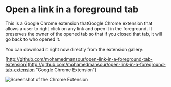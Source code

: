 Open a link in a foreground tab
=================================

This is a Google Chrome extension thatGoogle Chrome extension that allows a user
to right click on any link and open it in the foreground. It preserves the owner
of the opened tab so that if you closed that tab, it will go back to who opened
it.

You can download it right now directly from the extension gallery:

[http://github.com/mohamedmansour/open-link-in-a-foreground-tab-extension](http://github.com/mohamedmansour/open-link-in-a-foreground-tab-extension "Google Chrome Extension")

![Screenshot of the Chrome Extension](https://chrome.google.com/extensions/img/ofbafcaeafjchlcknlmcgaijglnkdnja/1284146698.82/screenshot/2001)
